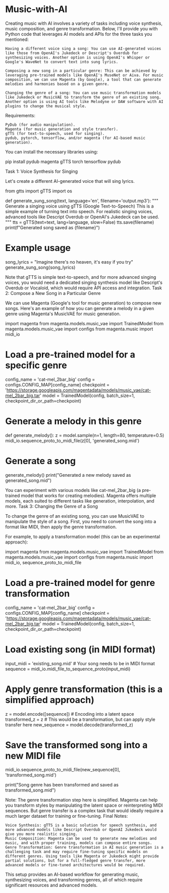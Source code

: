 # Music-with-AI
Creating music with AI involves a variety of tasks including voice synthesis, music composition, and genre transformation. Below, I'll provide you with Python code that leverages AI models and APIs for the three tasks you mentioned:

    Having a different voice sing a song: You can use AI-generated voices like those from OpenAI's Jukedeck or Descript's Overdub for synthesizing voices. Another option is using OpenAI's Whisper or Google's WaveNet to convert text into sung lyrics.

    Composing a new song in a particular genre: This can be achieved by leveraging pre-trained models like OpenAI's MuseNet or Aiva. For music composition, we can use Magenta (by Google), a tool that can generate melodies and harmonies based on a given genre.

    Changing the genre of a song: You can use music transformation models like Jukedeck or MusicVAE to transform the genre of an existing song. Another option is using AI tools like Melodyne or DAW software with AI plugins to change the musical style.

Requirements:

    PyDub (for audio manipulation).
    Magenta (for music generation and style transfer).
    gTTS (for text-to-speech, used for singing).
    pydub, pytorch, tensorflow, and/or magenta (for AI-based music generation).

You can install the necessary libraries using:

pip install pydub magenta gTTS torch tensorflow pydub

Task 1: Voice Synthesis for Singing

Let's create a different AI-generated voice that will sing lyrics.

from gtts import gTTS
import os

def generate_sung_song(text, language='en', filename='output.mp3'):
    """
    Generate a singing voice using gTTS (Google Text-to-Speech)
    This is a simple example of turning text into speech.
    For realistic singing voices, advanced tools like Descript Overdub or OpenAI's Jukedeck can be used.
    """
    tts = gTTS(text=text, lang=language, slow=False)
    tts.save(filename)
    print(f"Generated song saved as {filename}")

# Example usage
song_lyrics = "Imagine there's no heaven, it's easy if you try"
generate_sung_song(song_lyrics)

Note that gTTS is simple text-to-speech, and for more advanced singing voices, you would need a dedicated singing synthesis model like Descript's Overdub or Vocaloid, which would require API access and integration.
Task 2: Compose a New Song in a Particular Genre

We can use Magenta (Google's tool for music generation) to compose new songs. Here's an example of how you can generate a melody in a given genre using Magenta's MusicVAE for music generation.

import magenta
from magenta.models.music_vae import TrainedModel
from magenta.models.music_vae import configs
from magenta.music import midi_io

# Load a pre-trained model for a specific genre
config_name = 'cat-mel_2bar_big'
config = configs.CONFIG_MAP[config_name]
checkpoint = 'https://storage.googleapis.com/magentadata/models/music_vae/cat-mel_2bar_big.tar'
model = TrainedModel(config, batch_size=1, checkpoint_dir_or_path=checkpoint)

# Generate a melody in this genre
def generate_melody():
    z = model.sample(n=1, length=80, temperature=0.5)
    midi_io.sequence_proto_to_midi_file(z[0], 'generated_song.mid')

# Generate a song
generate_melody()
print("Generated a new melody saved as generated_song.mid")

You can experiment with various models like cat-mel_2bar_big (a pre-trained model that works for creating melodies). Magenta offers multiple models, each suited to different tasks like generation, interpolation, and more.
Task 3: Changing the Genre of a Song

To change the genre of an existing song, you can use MusicVAE to manipulate the style of a song. First, you need to convert the song into a format like MIDI, then apply the genre transformation.

For example, to apply a transformation model (this can be an experimental approach):

import magenta
from magenta.models.music_vae import TrainedModel
from magenta.models.music_vae import configs
from magenta.music import midi_io, sequence_proto_to_midi_file

# Load a pre-trained model for genre transformation
config_name = 'cat-mel_2bar_big'
config = configs.CONFIG_MAP[config_name]
checkpoint = 'https://storage.googleapis.com/magentadata/models/music_vae/cat-mel_2bar_big.tar'
model = TrainedModel(config, batch_size=1, checkpoint_dir_or_path=checkpoint)

# Load existing song (in MIDI format)
input_midi = 'existing_song.mid'  # Your song needs to be in MIDI format
sequence = midi_io.midi_file_to_sequence_proto(input_midi)

# Apply genre transformation (this is a simplified approach)
z = model.encode([sequence])  # Encoding into a latent space
transformed_z = z  # This would be a transformation, but can apply style transfer here
new_sequence = model.decode(transformed_z)

# Save the transformed song into a new MIDI file
midi_io.sequence_proto_to_midi_file(new_sequence[0], 'transformed_song.mid')

print("Song genre has been transformed and saved as transformed_song.mid")

Note: The genre transformation step here is simplified. Magenta can help you transform styles by manipulating the latent space or reinterpreting MIDI sequences. But genre transfer is a complex task that would ideally require a much larger dataset for training or fine-tuning.
Final Notes:

    Voice Synthesis: gTTS is a basic solution for speech synthesis, and more advanced models like Descript Overdub or OpenAI Jukedeck would give you more realistic singing.
    Music Composition: Magenta can be used to generate new melodies and music, and with proper training, models can compose entire songs.
    Genre Transformation: Genre transformation in AI music generation is a challenging task and may require fine-tuning specific models on different genres. Using tools like Magenta or Jukedeck might provide partial solutions, but for a full-fledged genre transfer, more advanced models or fine-tuned architectures would be required.

This setup provides an AI-based workflow for generating music, synthesizing voices, and transforming genres, all of which require significant resources and advanced models.
